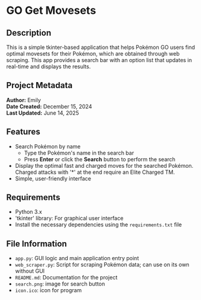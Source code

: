 # GO Get Movesets

## Description
This is a simple tkinter-based application that helps Pokémon GO users find optimal movesets for their Pokémon, which are obtained through web scraping. This app provides a search bar with an option list that updates in real-time and displays the results.

## Project Metadata
**Author:** Emily  
**Date Created:** December 15, 2024  
**Last Updated:** June 14, 2025  

## Features
- Search Pokémon by name
    - Type the Pokémon's name in the search bar
    - Press **Enter** or click the **Search** button to perform the search
- Display the optimal fast and charged moves for the searched Pokémon. Charged attacks with '*' at the end require an Elite Charged TM.
- Simple, user-friendly interface

## Requirements
- Python 3.x
- 'tkinter' library: For graphical user interface
- Install the necessary dependencies using the `requirements.txt` file

## File Information
- `app.py`: GUI logic and main application entry point
- `web_scraper.py`: Script for scraping Pokémon data; can use on its own without GUI
- `README.md`: Documentation for the project
- `search.png`: image for search button
- `icon.ico`: icon for program
